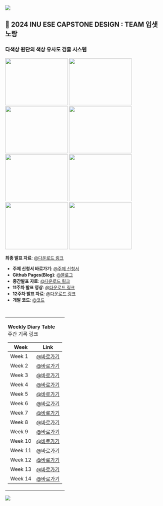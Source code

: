 
<img src="https://capsule-render.vercel.app/api?type=waving&color=BDBDC8&height=150&section=header" />

## 👋 2024 INU ESE CAPSTONE DESIGN : TEAM 입샛노랑 
### 다색상 원단의 색상 유사도 검출 시스템 <p align="center">
  <img src="https://github.com/user-attachments/assets/4aac00cb-9dd6-4367-ac62-635e9cbb6b8e" width="200" height="150">
  <img src="https://github.com/user-attachments/assets/48223819-0feb-4bd8-a580-ab8a3ef8e994" width="200" height="150">
  <img src="https://github.com/user-attachments/assets/0610e40d-d4b9-48ab-b9b0-40b7814f2353" width="200" height="150">
  <img src="https://github.com/user-attachments/assets/9350036e-2712-44eb-bdcc-6541426a9485" width="200" height="150">
  <img src="https://github.com/user-attachments/assets/7b368ad1-3dd1-4ebd-8c96-29e8e0e55d9e" width="200" height="150">
  <img src="https://github.com/user-attachments/assets/8271a733-e526-4e62-91b2-b69c41984817" width="200" height="150">
  <img src="https://github.com/user-attachments/assets/997b668f-8fb3-4154-8c58-60d55eadf296" width="200" height="150">
  <img src="https://github.com/user-attachments/assets/c27f9168-856a-457b-a256-36e9635817ef" width="200" height="150"> </p>

**최종 발표 자료**: [@다운로드 링크](https://docs.google.com/presentation/d/1IgRghHDnjJkFxRsfzBaK4a7im6FzhCpW/edit?usp=sharing&ouid=103243002463357789426&rtpof=true&sd=true)
- **주제 신청서 바로가기**: [@주제 신청서](https://github.com/inu-ese-capstone-design-team-YSN/inu-ese-capstone-design-team-YSN.github.io/blob/master/_posts/%5B%EC%9E%85%EC%83%9B%EB%85%B8%EB%9E%91%5D-%EC%A3%BC%EC%A0%9C%20%EC%84%A0%EC%A0%95%20%EB%B3%B4%EA%B3%A0%EC%84%9C.pdf)  
- **Github Pages(Blog)**: [@블로그](https://inu-ese-capstone-design-team-ysn.github.io/)
- **중간발표 자료**: [@다운로드 링크](https://github.com/inu-ese-capstone-design-team-YSN/inu-ese-capstone-design-team-YSN.github.io/blob/master/_posts/%EC%9E%85%EC%83%9B%EB%85%B8%EB%9E%91%20%EC%A4%91%EA%B0%84%EB%B0%9C%ED%91%9C%20%EC%9E%90%EB%A3%8C.pptx)
- **11주차 발표 영상**: [@다운로드 링크](https://github.com/inu-ese-capstone-design-team-YSN/documents/blob/main/presentation_video_week11.mp4)
- **12주차 발표 자료**: [@다운로드 링크](https://github.com/inu-ese-capstone-design-team-YSN/documents/blob/main/presentation_week12.pptx)
- **개발 코드**: [@코드](https://github.com/inu-ese-capstone-design-team-YSN/project)
<br>
<table>
<tr>
<td>



**Weekly Diary Table**  
주간 기록 링크

| Week  | Link |
| ------------- | ------------- |
| Week 1  | [@바로가기](https://inu-ese-capstone-design-team-ysn.github.io/weekly%E3%85%A4diary/Weekly-Diary(1%EC%A3%BC%EC%B0%A8)/)  |  
| Week 2  | [@바로가기](https://inu-ese-capstone-design-team-ysn.github.io/weekly%E3%85%A4diary/Weekly-Diary(2%EC%A3%BC%EC%B0%A8)/)  |
| Week 3  | [@바로가기](https://inu-ese-capstone-design-team-ysn.github.io/weekly%E3%85%A4diary/Weekly-diary(3%EC%A3%BC%EC%B0%A8)/)  |
| Week 4  | [@바로가기](https://inu-ese-capstone-design-team-ysn.github.io/weekly%E3%85%A4diary/Weekly-diary(4%EC%A3%BC%EC%B0%A8)/)  |
| Week 5  | [@바로가기](https://inu-ese-capstone-design-team-ysn.github.io/weekly%E3%85%A4diary/Weekly-diary(5%EC%A3%BC%EC%B0%A8)/)  |
| Week 6  | [@바로가기](https://inu-ese-capstone-design-team-ysn.github.io/weekly%E3%85%A4diary/Weekly-diary(6%EC%A3%BC%EC%B0%A8)/)  |
| Week 7  | [@바로가기](https://inu-ese-capstone-design-team-ysn.github.io/weekly%E3%85%A4diary/Weekly-Diary(7%EC%A3%BC%EC%B0%A8)/)  |
| Week 8  | [@바로가기](https://inu-ese-capstone-design-team-ysn.github.io/weekly%E3%85%A4diary/Weekly-Diary(8%EC%A3%BC%EC%B0%A8)/)  |
| Week 9  | [@바로가기](https://inu-ese-capstone-design-team-ysn.github.io/weekly%E3%85%A4diary/Weekly-Diary(9%EC%A3%BC%EC%B0%A8)/)  |
| Week 10  | [@바로가기](https://inu-ese-capstone-design-team-ysn.github.io/weekly%E3%85%A4diary/Weekly-Diary(10%EC%A3%BC%EC%B0%A8)/)  |
| Week 11  | [@바로가기](https://inu-ese-capstone-design-team-ysn.github.io/weekly%E3%85%A4diary/Weekly-Diary(11%EC%A3%BC%EC%B0%A8)/)  |
| Week 12  | [@바로가기](https://inu-ese-capstone-design-team-ysn.github.io/weekly%E3%85%A4diary/Weekly-Diary(12%EC%A3%BC%EC%B0%A8)/)  |
| Week 13  | [@바로가기](https://inu-ese-capstone-design-team-ysn.github.io/weekly%E3%85%A4diary/Weekly-Diary(13%EC%A3%BC%EC%B0%A8)/)  |
| Week 14  | [@바로가기](https://inu-ese-capstone-design-team-ysn.github.io/weekly%E3%85%A4diary/Weekly-Diary(14%EC%A3%BC%EC%B0%A8)/)  |

</td>
</tr>
</table>

<img src="https://capsule-render.vercel.app/api?type=waving&color=BDBDC8&height=150&section=footer" />
